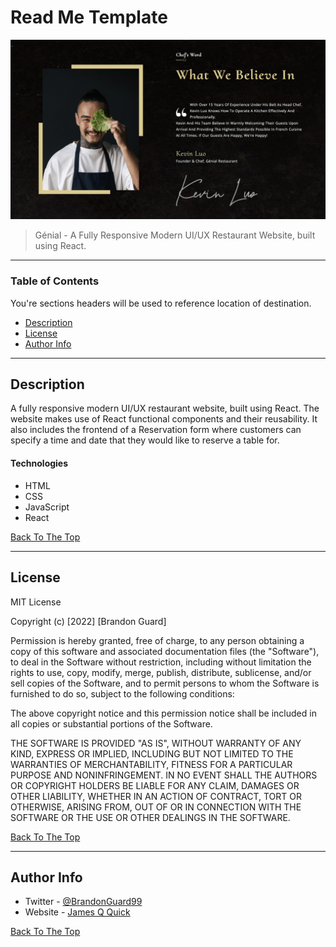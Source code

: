 # Read Me Template

![Project Image](genial-restaurant-2.jpeg)

> Génial - A Fully Responsive Modern UI/UX Restaurant Website, built using React.

---

### Table of Contents

You're sections headers will be used to reference location of destination.

- [Description](#description)
- [License](#license)
- [Author Info](#author-info)

---

## Description

A fully responsive modern UI/UX restaurant website, built using React. The website makes use of React functional components and their reusability. It also includes the frontend of a Reservation form where customers can specify a time and date that they would like to reserve a table for.

#### Technologies

- HTML
- CSS
- JavaScript
- React

[Back To The Top](#read-me-template)

---

## License

MIT License

Copyright (c) [2022] [Brandon Guard]

Permission is hereby granted, free of charge, to any person obtaining a copy
of this software and associated documentation files (the "Software"), to deal
in the Software without restriction, including without limitation the rights
to use, copy, modify, merge, publish, distribute, sublicense, and/or sell
copies of the Software, and to permit persons to whom the Software is
furnished to do so, subject to the following conditions:

The above copyright notice and this permission notice shall be included in all
copies or substantial portions of the Software.

THE SOFTWARE IS PROVIDED "AS IS", WITHOUT WARRANTY OF ANY KIND, EXPRESS OR
IMPLIED, INCLUDING BUT NOT LIMITED TO THE WARRANTIES OF MERCHANTABILITY,
FITNESS FOR A PARTICULAR PURPOSE AND NONINFRINGEMENT. IN NO EVENT SHALL THE
AUTHORS OR COPYRIGHT HOLDERS BE LIABLE FOR ANY CLAIM, DAMAGES OR OTHER
LIABILITY, WHETHER IN AN ACTION OF CONTRACT, TORT OR OTHERWISE, ARISING FROM,
OUT OF OR IN CONNECTION WITH THE SOFTWARE OR THE USE OR OTHER DEALINGS IN THE
SOFTWARE.

[Back To The Top](#read-me-template)

---

## Author Info

- Twitter - [@BrandonGuard99](https://twitter.com/BrandonGuard99)
- Website - [James Q Quick](https://jamesqquick.com)

[Back To The Top](#read-me-template)
